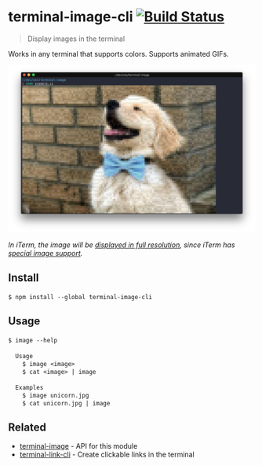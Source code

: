 # terminal-image-cli [![Build Status](https://travis-ci.com/sindresorhus/terminal-image-cli.svg?branch=master)](https://travis-ci.com/github/sindresorhus/terminal-image-cli)

> Display images in the terminal

Works in any terminal that supports colors. Supports animated GIFs.

<img src="screenshot.png" width="1082">

*In iTerm, the image will be [displayed in full resolution](screenshot-iterm.jpg), since iTerm has [special image support](https://www.iterm2.com/documentation-images.html).*

## Install

```
$ npm install --global terminal-image-cli
```

## Usage

```
$ image --help

  Usage
    $ image <image>
    $ cat <image> | image

  Examples
    $ image unicorn.jpg
    $ cat unicorn.jpg | image
```

## Related

- [terminal-image](https://github.com/sindresorhus/terminal-image) - API for this module
- [terminal-link-cli](https://github.com/sindresorhus/terminal-link-cli) - Create clickable links in the terminal
